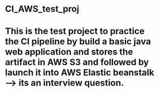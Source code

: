 # CI_AWS_test_proj
# This is the test project to practice the CI pipeline by build a basic java web application and stores the artifact in AWS S3 and followed by launch it into AWS Elastic beanstalk --> its an interview question.
